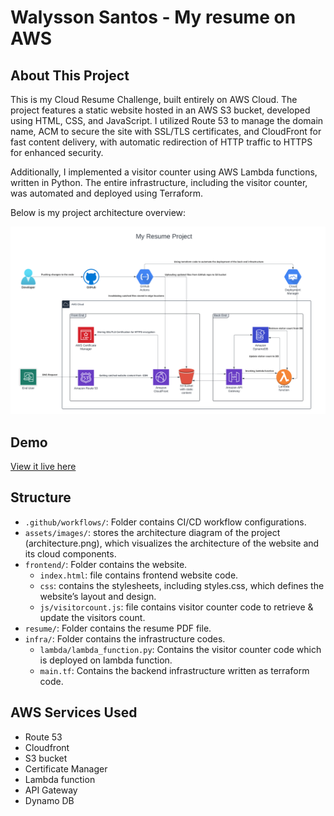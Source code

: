 # Walysson Santos - My resume on AWS
## About This Project 
This is my Cloud Resume Challenge, built entirely on AWS Cloud. The project features a static website hosted in an AWS S3 bucket, developed using HTML, CSS, and JavaScript. I utilized Route 53 to manage the domain name, ACM to secure the site with SSL/TLS certificates, and CloudFront for fast content delivery, with automatic redirection of HTTP traffic to HTTPS for enhanced security.

Additionally, I implemented a visitor counter using AWS Lambda functions, written in Python. The entire infrastructure, including the visitor counter, was automated and deployed using Terraform.

Below is my project architecture overview:

![architecture](./assets/images/architecture.png)

## Demo

[View it live here](https://www.walyssonsantos.com)

## Structure

- `.github/workflows/`: Folder contains CI/CD workflow configurations.
- `assets/images/`: stores the architecture diagram of the project (architecture.png), which visualizes the architecture of the website and its cloud components.
- `frontend/`: Folder contains the website.
    - `index.html`: file contains frontend website code.
    - `css`: contains the stylesheets, including styles.css, which defines the website’s layout and design.
    - `js/visitorcount.js`: file contains visitor counter code to retrieve & update the visitors count.
- `resume/`: Folder contains the resume PDF file.
- `infra/`: Folder contains the infrastructure codes.
    - `lambda/lambda_function.py`: Contains the visitor counter code which is deployed on lambda function.
    - `main.tf`: Contains the backend infrastructure written as terraform code.

## AWS Services Used
- Route 53
- Cloudfront
- S3 bucket
- Certificate Manager
- Lambda function
- API Gateway
- Dynamo DB
